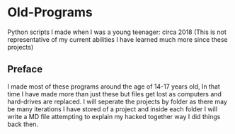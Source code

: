 # Old-Programs
Python scripts I made when I was a young teenager: circa 2018
(This is not representative of my current abilities I have learned much more since these projects)

## Preface
I made most of these programs around the age of 14-17 years old, In that time I have made more than just these but files
get lost as computers and hard-drives are replaced. I will seperate the projects by folder as there may be many iterations
I have stored of a project and inside each folder I will write a MD file attempting to explain my hacked together way I
did things back then.
